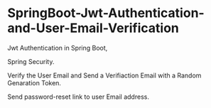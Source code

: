 # SpringBoot-Jwt-Authentication-and-User-Email-Verification

Jwt Authentication in Spring Boot,

Spring Security.

Verify the User Email and Send a Verifiaction Email with a Random Genaration Token.

Send password-reset link to user Email address.
